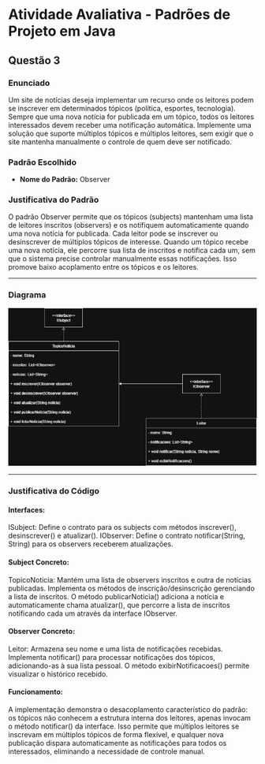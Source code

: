 # Atividade Avaliativa - Padrões de Projeto em Java

## Questão 3

### Enunciado
Um site de notícias deseja implementar um recurso onde os leitores podem se inscrever em determinados tópicos (política, esportes, tecnologia).
Sempre que uma nova notícia for publicada em um tópico, todos os leitores interessados devem receber uma notificação automática.
Implemente uma solução que suporte múltiplos tópicos e múltiplos leitores, sem exigir que o site mantenha manualmente o controle de quem deve ser notificado.

### Padrão Escolhido
- **Nome do Padrão:** Observer 

### Justificativa do Padrão
O padrão Observer permite que os tópicos (subjects) mantenham uma lista de leitores inscritos (observers) e os notifiquem automaticamente quando uma nova notícia for publicada. Cada leitor pode se inscrever ou desinscrever de múltiplos tópicos de interesse. Quando um tópico recebe uma nova notícia, ele percorre sua lista de inscritos e notifica cada um, sem que o sistema precise controlar manualmente essas notificações. Isso promove baixo acoplamento entre os tópicos e os leitores.

---

### Diagrama
![Diagrama Questao3](https://github.com/JoaoPauloClass/AtividadeAvaliativaPadroesDeProjeto/blob/main/Questao%203/img/Observer%20questao%203.png)

---

### Justificativa do Código

#### Interfaces:
ISubject: Define o contrato para os subjects com métodos inscrever(), desinscrever() e atualizar().
IObserver: Define o contrato notificar(String, String) para os observers receberem atualizações.

#### Subject Concreto:
TopicoNoticia: Mantém uma lista de observers inscritos e outra de notícias publicadas. Implementa os métodos de inscrição/desinscrição gerenciando a lista de inscritos. O método publicarNoticia() adiciona a notícia e automaticamente chama atualizar(), que percorre a lista de inscritos notificando cada um através da interface IObserver.

#### Observer Concreto:
Leitor: Armazena seu nome e uma lista de notificações recebidas. Implementa notificar() para processar notificações dos tópicos, adicionando-as à sua lista pessoal. O método exibirNotificacoes() permite visualizar o histórico recebido.

#### Funcionamento:
A implementação demonstra o desacoplamento característico do padrão: os tópicos não conhecem a estrutura interna dos leitores, apenas invocam o método notificar() da interface. Isso permite que múltiplos leitores se inscrevam em múltiplos tópicos de forma flexível, e qualquer nova publicação dispara automaticamente as notificações para todos os interessados, eliminando a necessidade de controle manual.
